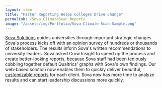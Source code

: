```yaml
---
layout: item
title: "Faster Reporting Helps Colleges Drive Change"
permalink: /Sova_ClimateScan_Report/
image: "/assets/img/Portfolio/Sova-Climate-Scan-Sample.png"
---
```


[Sova Solutions](https://sova.org/) guides universities through important strategic changes. Sova's process kicks off with an opinion survey of hundreds or thousands of stakeholders. The results inform Sova's written recommendations to university leaders. Sova asked Crow Insight to speed up the process and create better-looking reports, because Sova staff had been tediously cobbling together default Qualtrics' graphs with Sova's own findings. Our web-based solution now enables them to quickly deliver beautiful, [customizable reports](/assets/sova_climate_scan_sample_report_excerpts.pdf) for each client. Sova now has more time to analyze results and can start leadership discussions more quickly.
